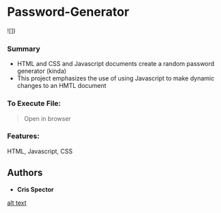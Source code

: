 # Password-Generator

![])


### Summary
* HTML and CSS and Javascript documents create a random password generator (kinda)
* This project emphasizes the use of using Javascript to make dynamic changes to an HMTL document







### To Execute File:
> Open in browser

### Features: 
HTML, Javascript, CSS


## Authors

* **Cris Spector**


[alt text](/randymcgerenson/img.png)







